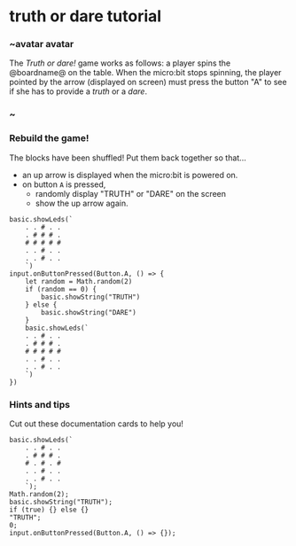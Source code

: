 # truth or dare tutorial

### ~avatar avatar



The *Truth or dare!* game works as follows: a player spins the @boardname@ on the table. 
When the micro:bit stops spinning, the player pointed by the arrow (displayed on screen) must press the button "A" 
to see if she has to provide a *truth* or a *dare*.

### ~

### Rebuild the game!

The blocks have been shuffled! Put them back together so that...
* an up arrow is displayed when the micro:bit is powered on.
* on button `A` is pressed,
  * randomly display "TRUTH" or "DARE" on the screen
  * show the up arrow again.

```shuffle
basic.showLeds(`
    . . # . .
    . # # # .
    # # # # #
    . . # . .
    . . # . .
    `)
input.onButtonPressed(Button.A, () => {
    let random = Math.random(2)
    if (random == 0) {
        basic.showString("TRUTH")
    } else {
        basic.showString("DARE")
    }
    basic.showLeds(`
    . . # . .
    . # # # .
    # # # # #
    . . # . .
    . . # . .
    `)
})
```
### Hints and tips
Cut out these documentation cards to help you!

```cards
basic.showLeds(`
    . . # . .
    . # # # .
    # . # . #
    . . # . .
    . . # . .
    `);
Math.random(2);
basic.showString("TRUTH");
if (true) {} else {}
"TRUTH";
0;
input.onButtonPressed(Button.A, () => {});
```

